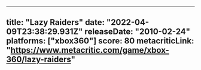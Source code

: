 
---
title: "Lazy Raiders"
date: "2022-04-09T23:38:29.931Z"
releaseDate: "2010-02-24"
platforms: ["xbox360"]
score: 80
metacriticLink: "https://www.metacritic.com/game/xbox-360/lazy-raiders"
---
